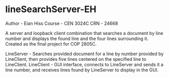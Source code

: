 # lineSearchServer-EH

Author - Eian Hiss
Course - CEN 3024C
CRN - 24668

A server and loopback client combination that searches a document by line number and displays the found line and the four lines surrounding it.
Created as the final project for COP 2805C.

LineServer - Searches provided document for a line by number provided by LineClient, then provides five lines centered on the specified line to LineClient.
LineClient - GUI interface, connects to LineServer and sends it a line number, and receives lines found by LineServer to display in the GUI.
